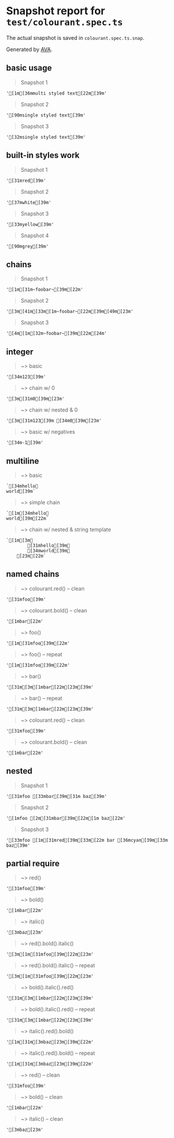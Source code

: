 # Snapshot report for `test/colourant.spec.ts`

The actual snapshot is saved in `colourant.spec.ts.snap`.

Generated by [AVA](https://ava.li).

## basic usage

> Snapshot 1

    '[1m[36mmulti styled text[22m[39m'

> Snapshot 2

    '[90msingle styled text[39m'

> Snapshot 3

    '[32msingle styled text[39m'

## built-in styles work

> Snapshot 1

    '[31mred[39m'

> Snapshot 2

    '[37mwhite[39m'

> Snapshot 3

    '[33myellow[39m'

> Snapshot 4

    '[90mgrey[39m'

## chains

> Snapshot 1

    '[1m[31m~foobar~[39m[22m'

> Snapshot 2

    '[3m[41m[33m[1m~foobar~[22m[39m[49m[23m'

> Snapshot 3

    '[4m[1m[32m~foobar~[39m[22m[24m'

## integer

> ~> basic

    '[34m123[39m'

> ~> chain w/ 0

    '[3m[31m0[39m[23m'

> ~> chain w/ nested & 0

    '[3m[31m123[39m [34m0[39m[23m'

> ~> basic w/ negatives

    '[34m-1[39m'

## multiline

> ~> basic

    `[34mhello␊
    world[39m`

> ~> simple chain

    `[1m[34mhello␊
    world[39m[22m`

> ~> chain w/ nested & string template

    `[1m[3m␊
            [31mhello[39m␊
            [34mworld[39m␊
        [23m[22m`

## named chains

> ~> colourant.red() – clean

    '[31mfoo[39m'

> ~> colourant.bold() – clean

    '[1mbar[22m'

> ~> foo()

    '[1m[31mfoo[39m[22m'

> ~> foo() – repeat

    '[1m[31mfoo[39m[22m'

> ~> bar()

    '[31m[3m[1mbar[22m[23m[39m'

> ~> bar() – repeat

    '[31m[3m[1mbar[22m[23m[39m'

> ~> colourant.red() – clean

    '[31mfoo[39m'

> ~> colourant.bold() – clean

    '[1mbar[22m'

## nested

> Snapshot 1

    '[31mfoo [33mbar[39m[31m baz[39m'

> Snapshot 2

    '[1mfoo [2m[31mbar[39m[22m[1m baz[22m'

> Snapshot 3

    '[33mfoo [1m[31mred[39m[33m[22m bar [36mcyan[39m[33m baz[39m'

## partial require

> ~> red()

    '[31mfoo[39m'

> ~> bold()

    '[1mbar[22m'

> ~> italic()

    '[3mbaz[23m'

> ~> red().bold().italic()

    '[3m[1m[31mfoo[39m[22m[23m'

> ~> red().bold().italic() – repeat

    '[3m[1m[31mfoo[39m[22m[23m'

> ~> bold().italic().red()

    '[31m[3m[1mbar[22m[23m[39m'

> ~> bold().italic().red() – repeat

    '[31m[3m[1mbar[22m[23m[39m'

> ~> italic().red().bold()

    '[1m[31m[3mbaz[23m[39m[22m'

> ~> italic().red().bold() – repeat

    '[1m[31m[3mbaz[23m[39m[22m'

> ~> red() – clean

    '[31mfoo[39m'

> ~> bold() – clean

    '[1mbar[22m'

> ~> italic() – clean

    '[3mbaz[23m'
